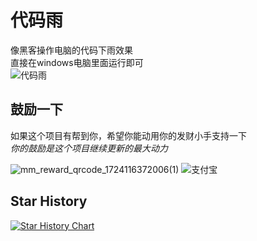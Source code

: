# 代码雨
像黑客操作电脑的代码下雨效果  
直接在windows电脑里面运行即可    
![代码雨](https://github.com/user-attachments/assets/1c1159a0-c847-4da7-aee9-2a1113e49c62)

## 鼓励一下
如果这个项目有帮到你，希望你能动用你的发财小手支持一下  
_你的鼓励是这个项目继续更新的最大动力_  

![mm_reward_qrcode_1724116372006(1)](https://github.com/user-attachments/assets/ae10606c-2a42-4486-8e6d-7b7d056ca8f4)
![支付宝](https://github.com/user-attachments/assets/3c686079-ddee-498b-9188-2639d0b7bbac)

## Star History

[![Star History Chart](https://api.star-history.com/svg?repos=zongru666/code-rain&type=Timeline)](https://star-history.com/#zongru666/code-rain&Timeline)
